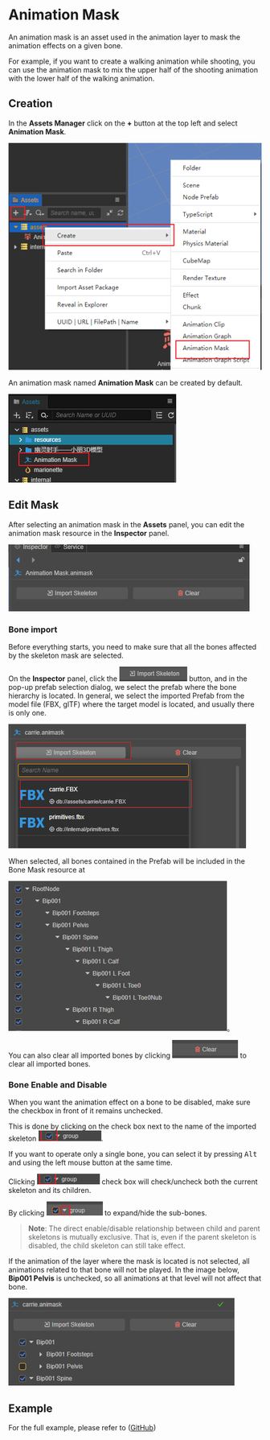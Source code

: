 # Animation Mask

An animation mask is an asset used in the animation layer to mask the animation effects on a given bone.

For example, if you want to create a walking animation while shooting, you can use the animation mask to mix the upper half of the shooting animation with the lower half of the walking animation.

## Creation

In the **Assets Manager** click on the **+** button at the top left and select **Animation Mask**.

![create-animation-mask](animation-mask/create.png)

An animation mask named **Animation Mask** can be created by default.

![animation-mask-asset](animation-mask/default-mask.png)

## Edit Mask

After selecting an animation mask in the **Assets** panel, you can edit the animation mask resource in the **Inspector** panel.

![inspector](animation-mask/inspector.png)

### Bone import

Before everything starts, you need to make sure that all the bones affected by the skeleton mask are selected.

On the **Inspector** panel, click the ![import](animation-mask/import.png) button, and in the pop-up prefab selection dialog, we select the prefab where the bone hierarchy is located. In general, we select the imported Prefab from the model file (FBX, glTF) where the target model is located, and usually there is only one.

![import mask](animation-mask/import-skeleton.png)

When selected, all bones contained in the Prefab will be included in the Bone Mask resource at

![bones-imported](animation-mask/import-finish.png)。

You can also clear all imported bones by clicking ![clear](animation-mask/clear.png) to clear all imported bones.

### Bone Enable and Disable

When you want the animation effect on a bone to be disabled, make sure the checkbox in front of it remains unchecked.

This is done by clicking on the check box next to the name of the imported skeleton ![checkbox](animation-mask/checkbox.png).

If you want to operate only a single bone, you can select it by pressing <kbd>Alt</kbd> and using the left mouse button at the same time.

Clicking ![checkbox](animation-mask/checkbox.png) check box will check/uncheck both the current skeleton and its children.

By clicking ![expand](animation-mask/expand.png) to expand/hide the sub-bones.

> **Note**: The direct enable/disable relationship between child and parent skeletons is mutually exclusive. That is, even if the parent skeleton is disabled, the child skeleton can still take effect.

If the animation of the layer where the mask is located is not selected, all animations related to that bone will not be played. In the image below, **Bip001 Pelvis** is unchecked, so all animations at that level will not affect that bone.

![check](animation-mask/check-skeleton.png)

## Example

For the full example, please refer to ([GitHub](https://github.com/cocos-creator/example-marionette))

